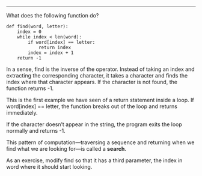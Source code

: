 ---------

What does the following function do?

    def find(word, letter):
        index = 0
        while index < len(word):
            if word[index] == letter:
                return index
            index = index + 1
        return -1

In a sense, <span>find</span> is the inverse of the operator. Instead of taking an index and extracting the corresponding character, it takes a character and finds the index where that character appears. If the character is not found, the function returns <span>-1</span>.

This is the first example we have seen of a <span>return</span> statement inside a loop. If <span>word[index] == letter</span>, the function breaks out of the loop and returns immediately.

If the character doesn’t appear in the string, the program exits the loop normally and returns <span>-1</span>.

This pattern of computation—traversing a sequence and returning when we find what we are looking for—is called a <span>**search**</span>.

As an exercise, modify <span>find</span> so that it has a third parameter, the index in <span>word</span> where it should start looking.

